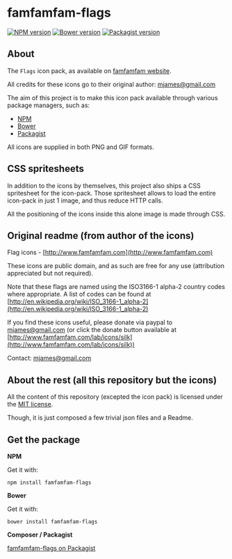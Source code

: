 famfamfam-flags
===============


[![NPM version](https://img.shields.io/npm/v/famfamfam-flags.svg)](https://www.npmjs.org/package/famfamfam-flags)
[![Bower version](https://img.shields.io/bower/v/famfamfam-flags.svg)](http://bower.io/search/?q=famfamfam-flags)
[![Packagist version](https://img.shields.io/packagist/v/t1st3/famfamfam-flags.svg)](https://packagist.org/packages/t1st3/famfamfam-flags)



About
----------

The `Flags` icon pack, as available on [famfamfam website](http://www.famfamfam.com/lab/icons/flags/).

All credits for these icons go to their original author: mjames@gmail.com

The aim of this project is to make this icon pack available through various package managers, such as:

- [NPM](https://npmjs.org)
- [Bower](http://bower.io)
- [Packagist](https://packagist.org)


All icons are supplied in both PNG and GIF formats.


CSS spritesheets
----------

In addition to the icons by themselves, this project also ships a CSS spritesheet for the icon-pack. Those spritesheet allows to load the entire icon-pack in just 1 image, and thus reduce HTTP calls.

All the positioning of the icons inside this alone image is made through CSS.



Original readme (from author of the icons)
----------

Flag icons - [http://www.famfamfam.com](http://www.famfamfam.com)

These icons are public domain, and as such are free for any use (attribution appreciated but not required).

Note that these flags are named using the ISO3166-1 alpha-2 country codes where appropriate. 
A list of codes can be found at [http://en.wikipedia.org/wiki/ISO_3166-1_alpha-2](http://en.wikipedia.org/wiki/ISO_3166-1_alpha-2)

If you find these icons useful, please donate via paypal to mjames@gmail.com 
(or click the donate button available at [http://www.famfamfam.com/lab/icons/silk](http://www.famfamfam.com/lab/icons/silk))

Contact: mjames@gmail.com



About the rest (all this repository but the icons)
----------

All the content of this repository (excepted the icon pack) 
is licensed under the [MIT license](http://opensource.org/licenses/MIT).

Though, it is just composed a few trivial json files and a Readme.


Get the package
----------

**NPM**

Get it with:

```
npm install famfamfam-flags
```


**Bower**

Get it with:

```
bower install famfamfam-flags
```

**Composer / Packagist**

[famfamfam-flags on Packagist](https://packagist.org/packages/t1st3/famfamfam-flags)
